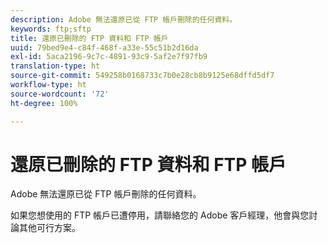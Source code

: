```yaml
---
description: Adobe 無法還原已從 FTP 帳戶刪除的任何資料。
keywords: ftp;sftp
title: 還原已刪除的 FTP 資料和 FTP 帳戶
uuid: 79bed9e4-c84f-468f-a33e-55c51b2d16da
exl-id: 5aca2196-9c7c-4891-93c9-5af2e7f97fb9
translation-type: ht
source-git-commit: 549258b0168733c7b0e28cb8b9125e68dffd5df7
workflow-type: ht
source-wordcount: '72'
ht-degree: 100%

---
```


# 還原已刪除的 FTP 資料和 FTP 帳戶

Adobe 無法還原已從 FTP 帳戶刪除的任何資料。

如果您想使用的 FTP 帳戶已遭停用，請聯絡您的 Adobe 客戶經理，他會與您討論其他可行方案。
